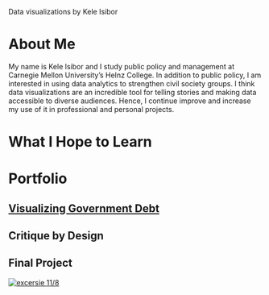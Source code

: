 Data visualizations by Kele Isibor

# About Me
My name is Kele Isibor and I study public policy and management at Carnegie Mellon University’s HeInz College. In addition to public policy, I am interested in using data analytics to strengthen civil society groups. I think data visualizations are an incredible tool for telling stories and making data accessible to diverse audiences. Hence, I continue improve and increase my use of it in professional and personal projects.  

# What I Hope to Learn

# Portfolio 
## [Visualizing Government Debt](/dataviz2.md)
## Critique by Design
## Final Project

<div class='tableauPlaceholder' id='viz1667935729467' style='position: relative'><noscript><a href='#'><img alt='excersie 11&#47;8 ' src='https:&#47;&#47;public.tableau.com&#47;static&#47;images&#47;ta&#47;tableauinclass118&#47;excersie118&#47;1_rss.png' style='border: none' /></a></noscript><object class='tableauViz'  style='display:none;'><param name='host_url' value='https%3A%2F%2Fpublic.tableau.com%2F' /> <param name='embed_code_version' value='3' /> <param name='site_root' value='' /><param name='name' value='tableauinclass118&#47;excersie118' /><param name='tabs' value='no' /><param name='toolbar' value='yes' /><param name='static_image' value='https:&#47;&#47;public.tableau.com&#47;static&#47;images&#47;ta&#47;tableauinclass118&#47;excersie118&#47;1.png' /> <param name='animate_transition' value='yes' /><param name='display_static_image' value='yes' /><param name='display_spinner' value='yes' /><param name='display_overlay' value='yes' /><param name='display_count' value='yes' /><param name='language' value='en-US' /><param name='filter' value='publish=yes' /></object></div>               

<script type='text/javascript'>                    
var divElement = document.getElementById('viz1667935729467');
var vizElement = divElement.getElementsByTagName('object')[0];
vizElement.style.width='100%';vizElement.style.height=(divElement.offsetWidth*0.75)+'px';
var scriptElement = document.createElement('script');
scriptElement.src = 'https://public.tableau.com/javascripts/api/viz_v1.js';
vizElement.parentNode.insertBefore(scriptElement, vizElement);
</script>
